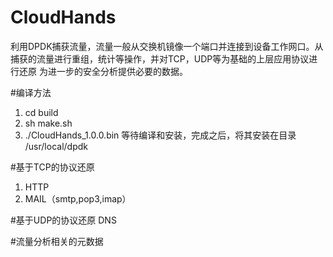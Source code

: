 # CloudHands
利用DPDK捕获流量，流量一般从交换机镜像一个端口并连接到设备工作网口。从捕获的流量进行重组，统计等操作，并对TCP，UDP等为基础的上层应用协议进行还原
为进一步的安全分析提供必要的数据。

#编译方法
1. cd build
2. sh make.sh
3. ./CloudHands_1.0.0.bin
等待编译和安装，完成之后，将其安装在目录 /usr/local/dpdk

#基于TCP的协议还原
1. HTTP
2. MAIL（smtp,pop3,imap）

#基于UDP的协议还原
DNS

#流量分析相关的元数据


